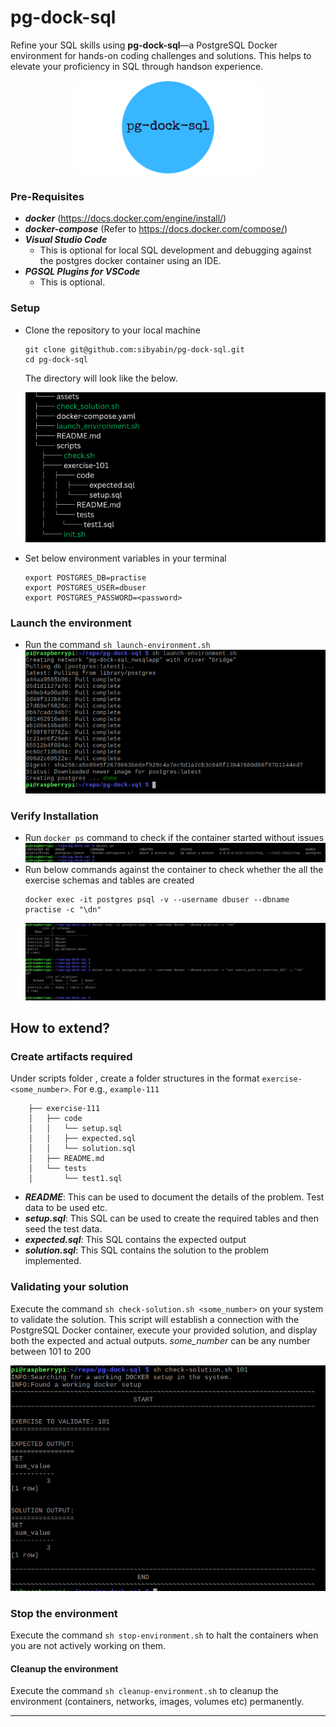 # pg-dock-sql
Refine your SQL skills using **pg-dock-sql**—a PostgreSQL Docker environment for hands-on coding challenges and solutions. This helps to elevate your proficiency in SQL through handson experience.

<p align="center">
<img width="300px" hiegth="300px" src="assets/pg-dock-sql.png"/></p>


### Pre-Requisites
- **_docker_** (https://docs.docker.com/engine/install/)
- **_docker-compose_** (Refer to https://docs.docker.com/compose/)
- **_Visual Studio Code_** 
    - This is optional for local SQL development and debugging against the postgres docker container using an IDE.
- **_PGSQL Plugins for VSCode_**
    - This is optional.


### Setup
- Clone the repository to your local machine
    ``` 
    git clone git@github.com:sibyabin/pg-dock-sql.git
    cd pg-dock-sql
    ```
    
    The directory will look like the below.

  ![Repository Structure](assets/repo-structure.jpg)
- Set below environment variables in your terminal
    ```
    export POSTGRES_DB=practise
    export POSTGRES_USER=dbuser
    export POSTGRES_PASSWORD=<password>
    ```
### Launch the environment
- Run the command `sh launch-environment.sh`
    ![launch environment](/assets/launch-environment.png)

### Verify Installation
- Run `docker ps` command to check if the container started without issues
    ![docker ps](/assets/verify-setup1.png)
- Run below commands against the container to check whether the all the exercise schemas and tables are created 
    ```
    docker exec -it postgres psql -v --username dbuser --dbname practise -c "\dn"
    ```
    ![](/assets/verify-setup2.png)

## How to extend?

### Create artifacts required
Under scripts folder , create a folder structures in the format `exercise-<some_number>`.
For e.g., `example-111`
```
    ├── exercise-111
    │   ├── code
    │   │   └── setup.sql
    │   │   ├── expected.sql
    │   │   └── solution.sql
    │   ├── README.md
    │   └── tests
    │       └── test1.sql
```

- **_README_**: This can be used to document the details of the problem. Test data to be used etc.
- **_setup.sql_**: This SQL can be used to create the required tables and then seed the test data.
- **_expected.sql_**: This SQL contains the expected output
- **_solution.sql_**: This SQL contains the solution to the problem implemented.


### Validating your solution
Execute the command `sh check-solution.sh <some_number>` on your system to validate the solution. This script will establish a connection with the PostgreSQL Docker container, execute your provided solution, and display both the expected and actual outputs. _some_number_ can be any number between 101 to 200

![validate solution](/assets/checking-solution.png)


### Stop the environment
Execute the command `sh stop-environment.sh` to halt the containers when you are not actively working on them.

#### Cleanup the environment

Execute the command  `sh cleanup-environment.sh` to cleanup the environment (containers, networks, images, volumes etc) permanently.

--- 
